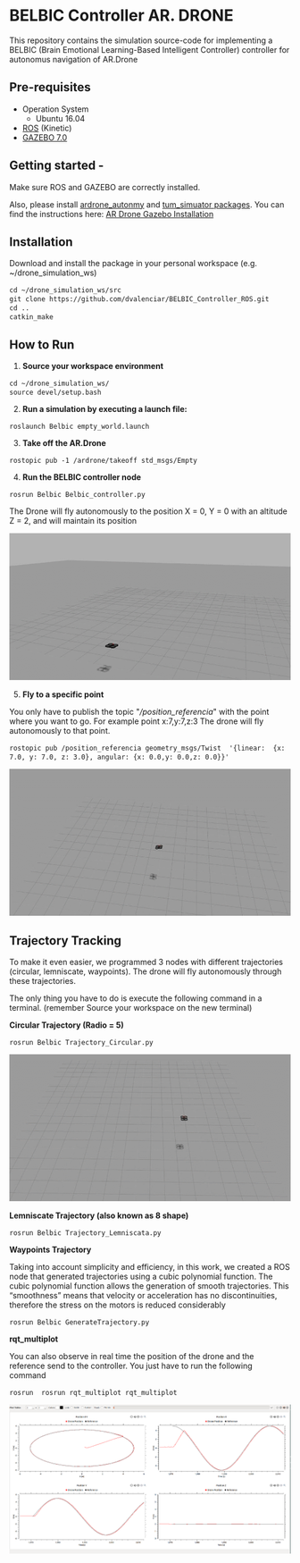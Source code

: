 # BELBIC Controller AR. DRONE
This repository contains the simulation source-code for implementing a BELBIC (Brain Emotional Learning-Based Intelligent Controller) controller for autonomus navigation of AR.Drone 

## Pre-requisites
* Operation System
  * Ubuntu 16.04
* [ROS](http://wiki.ros.org/kinetic/Installation/Ubuntu) (Kinetic)
* [GAZEBO 7.0](http://gazebosim.org/)
  

## Getting started - 
Make sure ROS and GAZEBO are correctly installed. 

Also, please install [ardrone_autonmy](https://github.com/AutonomyLab/ardrone_autonomy) and [tum_simuator packages](https://github.com/eborghi10/AR.Drone-ROS). You can find the instructions here:
[AR Drone Gazebo Installation](https://github.com/dvalenciar/AR_Drone_ROS_GUI#getting-started)


## Installation 

Download and install the package in your personal workspace (e.g. ~/drone_simulation_ws)
  
  ```
  cd ~/drone_simulation_ws/src
  git clone https://github.com/dvalenciar/BELBIC_Controller_ROS.git
  cd ..
  catkin_make
  ```

## How to Run ##

1. **Source your workspace environment**

  ```
  cd ~/drone_simulation_ws/
  source devel/setup.bash
  ```
2. **Run a simulation by executing a launch file:**

  ```
  roslaunch Belbic empty_world.launch
  ```
3. **Take off the AR.Drone**

  ```
  rostopic pub -1 /ardrone/takeoff std_msgs/Empty
  ```

4. **Run the BELBIC controller node**

  ```
  rosrun Belbic Belbic_controller.py
  ```
The Drone will fly autonomously to the position X = 0, Y = 0 with an altitude Z = 2, and will maintain its position

![](https://github.com/dvalenciar/BELBIC_Controller_ROS/blob/master/Belbic_1.gif)


5. **Fly to a specific point**

You only have to publish the topic "*/position_referencia*"  with the point where you want to go. For example point x:7,y:7,z:3 The drone will fly autonomously to that point.

  ```
  rostopic pub /position_referencia geometry_msgs/Twist  '{linear:  {x: 7.0, y: 7.0, z: 3.0}, angular: {x: 0.0,y: 0.0,z: 0.0}}'
 ```
 
 ![](https://github.com/dvalenciar/BELBIC_Controller_ROS/blob/master/point.gif)

## Trajectory Tracking ##

To make it even easier, we programmed 3 nodes with different trajectories (circular, lemniscate, waypoints). The drone will fly autonomously through these trajectories.

The only thing you have to do is execute the following command in a terminal. (remember Source your workspace on the new terminal)


**Circular Trajectory (Radio = 5)**
  ```
  rosrun Belbic Trajectory_Circular.py 
```  
![](https://github.com/dvalenciar/BELBIC_Controller_ROS/blob/master/pic44.gif)


**Lemniscate  Trajectory (also known as 8 shape)**
 ```
 rosrun Belbic Trajectory_Lemniscata.py
 ```
 
 **Waypoints Trajectory**
 
Taking into account simplicity and efficiency, in this work, we created a ROS node that generated trajectories using a cubic polynomial function. The cubic polynomial function allows the generation of smooth trajectories. This “smoothness” means that velocity or acceleration has no discontinuities, therefore the stress on the motors is reduced considerably
 ```
 rosrun Belbic GenerateTrajectory.py 
 ```
 
 
 **rqt_multiplot**
 
You can also observe in real time the position of the drone and the reference send to the controller. You just have to run the following command
 
 ```
rosrun  rosrun rqt_multiplot rqt_multiplot
 ```
![](https://github.com/dvalenciar/BELBIC_Controller_ROS/blob/master/pic33.png)



